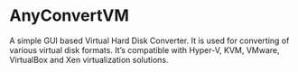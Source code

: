 # AnyConvertVM
A simple GUI based Virtual Hard Disk Converter. It is used for converting of various virtual disk formats. It’s compatible with Hyper-V, KVM, VMware, VirtualBox and Xen virtualization solutions.
